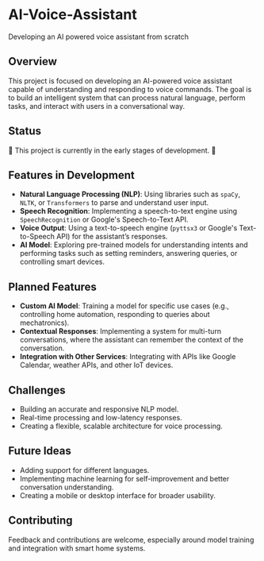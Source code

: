 # AI-Voice-Assistant
Developing an AI powered voice assistant from scratch

## Overview
This project is focused on developing an AI-powered voice assistant capable of understanding and responding to voice commands. The goal is to build an intelligent system that can process natural language, perform tasks, and interact with users in a conversational way.

## Status
🚧 This project is currently in the early stages of development. 🚧

## Features in Development
- **Natural Language Processing (NLP)**: Using libraries such as `spaCy`, `NLTK`, or `Transformers` to parse and understand user input.
- **Speech Recognition**: Implementing a speech-to-text engine using `SpeechRecognition` or Google's Speech-to-Text API.
- **Voice Output**: Using a text-to-speech engine (`pyttsx3` or Google's Text-to-Speech API) for the assistant’s responses.
- **AI Model**: Exploring pre-trained models for understanding intents and performing tasks such as setting reminders, answering queries, or controlling smart devices.

## Planned Features
- **Custom AI Model**: Training a model for specific use cases (e.g., controlling home automation, responding to queries about mechatronics).
- **Contextual Responses**: Implementing a system for multi-turn conversations, where the assistant can remember the context of the conversation.
- **Integration with Other Services**: Integrating with APIs like Google Calendar, weather APIs, and other IoT devices.

## Challenges
- Building an accurate and responsive NLP model.
- Real-time processing and low-latency responses.
- Creating a flexible, scalable architecture for voice processing.

## Future Ideas
- Adding support for different languages.
- Implementing machine learning for self-improvement and better conversation understanding.
- Creating a mobile or desktop interface for broader usability.

## Contributing
Feedback and contributions are welcome, especially around model training and integration with smart home systems.
